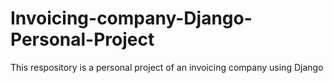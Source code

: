 # Invoicing-company-Django-Personal-Project
This respository is a personal project of an invoicing company using Django
